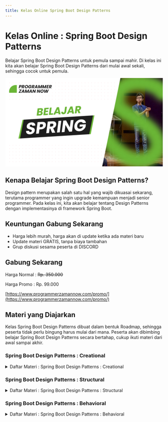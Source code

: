 ```yaml
---
title: Kelas Online Spring Boot Design Patterns
---
```


# Kelas Online : Spring Boot Design Patterns

Belajar Spring Boot Design Patterns untuk pemula sampai mahir. Di kelas ini kita akan belajar Spring Boot Design Patterns dari mulai awal sekali, sehingga cocok untuk pemula.

![Spring Boot Design Patterns](/img/kelas-online/big/spring.jpg)

## Kenapa Belajar Spring Boot Design Patterns?

Design pattern merupakan salah satu hal yang wajib dikuasai sekarang, terutama programmer yang ingin upgrade kemampuan
menjadi senior programmer. Pada kelas ini, kita akan belajar tentang Design Patterns dengan implementasinya di framework
Spring Boot.

## Keuntungan Gabung Sekarang

- Harga lebih murah, harga akan di update ketika ada materi baru
- Update materi GRATIS, tanpa biaya tambahan
- Grup diskusi sesama peserta di DISCORD

## Gabung Sekarang

Harga Normal : ~~Rp. 350.000~~

Harga Promo : Rp. 99.000

[https://www.programmerzamannow.com/promo/](https://www.programmerzamannow.com/promo/)

## Materi yang Diajarkan

Kelas Spring Boot Design Patterns dibuat dalam bentuk Roadmap, sehingga peserta tidak perlu bingung harus mulai dari mana.
Peserta akan dibimbing belajar Spring Boot Design Patterns secara bertahap, cukup ikuti materi dari awal sampai akhir.

### Spring Boot Design Patterns : Creational

<details>
<summary>Daftar Materi : Spring Boot Design Patterns : Creational</summary>

```text
00:00:00 - Pendahuluan
00:02:26 - Pengenalan Design Patterns
00:11:41 - Pengenalan Creational Design Patterns
00:14:36 - Membuat Project
00:17:53 - Singleton Pattern
00:24:59 - Singleton Pattern di Spring Boot
00:47:25 - Prototype Pattern
00:56:19 - Prototype Pattern di Spring Boot
01:11:21 - Builder Pattern
01:18:58 - Builder Pattern di Spring Boot
01:39:40 - Factory Method Pattern
01:51:14 - Factory Method Pattern di Spring Boot
02:19:22 - Abstract Factory Pattern
02:29:39 - Abstract Factory Pattern di Spring Boot
02:52:53 - Materi Selanjutnya
```

</details>

### Spring Boot Design Patterns : Structural

<details>
<summary>Daftar Materi : Spring Boot Design Patterns : Structural</summary>

```text
Segera Hadir, GRATIS untuk yang sudah gabung
```

</details>

### Spring Boot Design Patterns : Behavioral

<details>
<summary>Daftar Materi : Spring Boot Design Patterns : Behavioral</summary>

```text
Segera Hadir, GRATIS untuk yang sudah gabung
```

</details>
